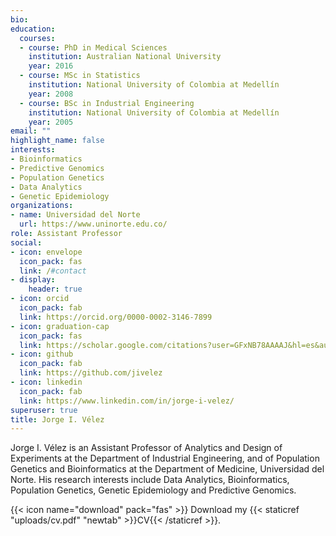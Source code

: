 ```yaml
---
bio: 
education:
  courses:
  - course: PhD in Medical Sciences
    institution: Australian National University
    year: 2016
  - course: MSc in Statistics
    institution: National University of Colombia at Medellín
    year: 2008
  - course: BSc in Industrial Engineering
    institution: National University of Colombia at Medellín
    year: 2005
email: ""
highlight_name: false
interests:
- Bioinformatics
- Predictive Genomics
- Population Genetics
- Data Analytics
- Genetic Epidemiology
organizations:
- name: Universidad del Norte
  url: https://www.uninorte.edu.co/
role: Assistant Professor
social:
- icon: envelope
  icon_pack: fas
  link: /#contact
- display:
    header: true
- icon: orcid
  icon_pack: fab
  link: https://orcid.org/0000-0002-3146-7899
- icon: graduation-cap
  icon_pack: fas
  link: https://scholar.google.com/citations?user=GFxNB78AAAAJ&hl=es&authuser=1
- icon: github
  icon_pack: fab
  link: https://github.com/jivelez
- icon: linkedin
  icon_pack: fab
  link: https://www.linkedin.com/in/jorge-i-velez/
superuser: true
title: Jorge I. Vélez
---
```


Jorge I. Vélez is an Assistant Professor of Analytics and Design of Experiments at the Department of Industrial Engineering, and of Population Genetics and Bioinformatics at the Department of Medicine,  Universidad del Norte. His research interests include Data Analytics, Bioinformatics, Population Genetics, Genetic Epidemiology and Predictive Genomics. 

{{< icon name="download" pack="fas" >}} Download my {{< staticref "uploads/cv.pdf" "newtab" >}}CV{{< /staticref >}}.
